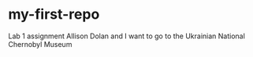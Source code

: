 # my-first-repo
Lab 1 assignment
Allison Dolan and I want to go to the Ukrainian National Chernobyl Museum
